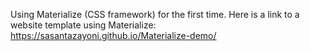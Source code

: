 Using Materialize (CSS framework) for the first time. Here is a link to a website template using Materialize: https://sasantazayoni.github.io/Materialize-demo/
